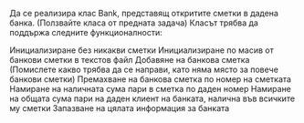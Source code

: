 Да се реализира клас Bank, представящ откритите сметки в дадена банка. (Ползвайте класа от предната задача) Класът трябва да поддържа следните функционалности:

Инициализиране без никакви сметки
Инициализиране по масив от банкови сметки в текстов файл
Добавяне на банкова сметка (Помислете какво трябва да се направи, като няма място за повече банкови сметки)
Премахване на банкова сметка по номер на сметката
Намиране на наличната сума пари в сметка по даден номер
Намиране на общата сума пари на даден клиент на банката, налична във всичките му сметки
Запазване на цялата информация за банката
